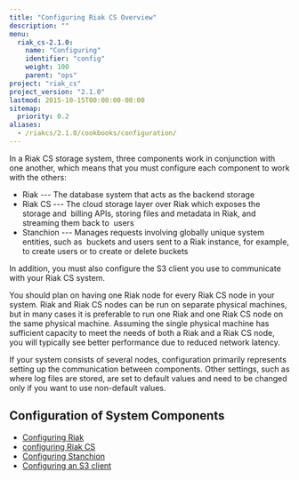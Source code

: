 ```yaml
---
title: "Configuring Riak CS Overview"
description: ""
menu:
  riak_cs-2.1.0:
    name: "Configuring"
    identifier: "config"
    weight: 100
    parent: "ops"
project: "riak_cs"
project_version: "2.1.0"
lastmod: 2015-10-15T00:00:00-00:00
sitemap:
  priority: 0.2
aliases:
  - /riakcs/2.1.0/cookbooks/configuration/
---
```


In a Riak CS storage system, three components work in conjunction with one another, which means that you must configure each component to work with the others:

* Riak --- The database system that acts as the backend storage
* Riak CS --- The cloud storage layer over Riak which exposes the storage and  billing APIs, storing files and metadata in Riak, and streaming them back to  users
* Stanchion --- Manages requests involving globally unique system entities, such as  buckets and users sent to a Riak instance, for example, to create users or to create or delete buckets

In addition, you must also configure the S3 client you use to communicate with your Riak CS system.

You should plan on having one Riak node for every Riak CS node in your system. Riak and Riak CS nodes can be run on separate physical machines, but in many cases it is preferable to run one Riak and one Riak CS node on the same physical machine. Assuming the single physical machine has sufficient capacity to meet the needs of both a Riak and a Riak CS node, you will typically see better performance due to reduced network latency.

If your system consists of several nodes, configuration primarily represents setting up the communication between components. Other settings, such as where log files are stored, are set to default values and need to be changed only if you want to use non-default values.

## Configuration of System Components

* [Configuring Riak]({{<baseurl>}}riak/cs/2.1.0/cookbooks/configuration/riak-for-cs)
* [configuring Riak CS]({{<baseurl>}}riak/cs/2.1.0/cookbooks/configuration/riak-cs)
* [Configuring Stanchion]({{<baseurl>}}riak/cs/2.1.0/cookbooks/configuration/stanchion)
* [Configuring an S3 client]({{<baseurl>}}riak/cs/2.1.0/cookbooks/configuration/s3-client)
